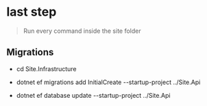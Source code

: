 # last step

> Run every command inside the site folder

## Migrations

- cd Site.Infrastructure

- dotnet ef migrations add InitialCreate --startup-project ../Site.Api

- dotnet ef database update --startup-project ../Site.Api
